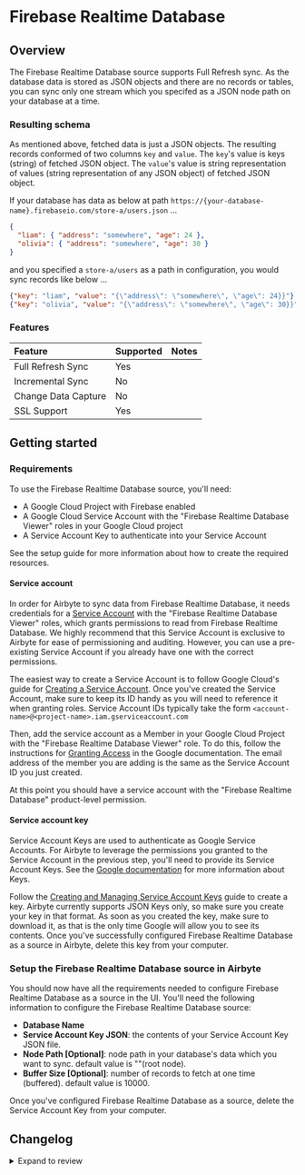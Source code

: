 # Firebase Realtime Database

## Overview

The Firebase Realtime Database source supports Full Refresh sync. As the database data is stored as JSON objects and there are no records or tables, you can sync only one stream which you specifed as a JSON node path on your database at a time.

### Resulting schema

As mentioned above, fetched data is just a JSON objects. The resulting records conformed of two columns `key` and `value`. The `key`'s value is keys (string) of fetched JSON object. The `value`'s value is string representation of values (string representation of any JSON object) of fetched JSON object.

If your database has data as below at path `https://{your-database-name}.firebaseio.com/store-a/users.json` ...

```json
{
  "liam": { "address": "somewhere", "age": 24 },
  "olivia": { "address": "somewhere", "age": 30 }
}
```

and you specified a `store-a/users` as a path in configuration, you would sync records like below ...

```json
{"key": "liam", "value": "{\"address\": \"somewhere\", \"age\": 24}}"}
{"key": "olivia", "value": "{\"address\": \"somewhere\", \"age\": 30}}"}
```

### Features

| Feature             | Supported | Notes |
| :------------------ | :-------- | :---- |
| Full Refresh Sync   | Yes       |       |
| Incremental Sync    | No        |       |
| Change Data Capture | No        |       |
| SSL Support         | Yes       |       |

## Getting started

### Requirements

To use the Firebase Realtime Database source, you'll need:

- A Google Cloud Project with Firebase enabled
- A Google Cloud Service Account with the "Firebase Realtime Database Viewer" roles in your Google Cloud project
- A Service Account Key to authenticate into your Service Account

See the setup guide for more information about how to create the required resources.

#### Service account

In order for Airbyte to sync data from Firebase Realtime Database, it needs credentials for a [Service Account](https://cloud.google.com/iam/docs/service-accounts) with the "Firebase Realtime Database Viewer" roles, which grants permissions to read from Firebase Realtime Database. We highly recommend that this Service Account is exclusive to Airbyte for ease of permissioning and auditing. However, you can use a pre-existing Service Account if you already have one with the correct permissions.

The easiest way to create a Service Account is to follow Google Cloud's guide for [Creating a Service Account](https://cloud.google.com/iam/docs/creating-managing-service-accounts). Once you've created the Service Account, make sure to keep its ID handy as you will need to reference it when granting roles. Service Account IDs typically take the form `<account-name>@<project-name>.iam.gserviceaccount.com`

Then, add the service account as a Member in your Google Cloud Project with the "Firebase Realtime Database Viewer" role. To do this, follow the instructions for [Granting Access](https://cloud.google.com/iam/docs/granting-changing-revoking-access#granting-console) in the Google documentation. The email address of the member you are adding is the same as the Service Account ID you just created.

At this point you should have a service account with the "Firebase Realtime Database" product-level permission.

#### Service account key

Service Account Keys are used to authenticate as Google Service Accounts. For Airbyte to leverage the permissions you granted to the Service Account in the previous step, you'll need to provide its Service Account Keys. See the [Google documentation](https://cloud.google.com/iam/docs/service-accounts#service_account_keys) for more information about Keys.

Follow the [Creating and Managing Service Account Keys](https://cloud.google.com/iam/docs/creating-managing-service-account-keys) guide to create a key. Airbyte currently supports JSON Keys only, so make sure you create your key in that format. As soon as you created the key, make sure to download it, as that is the only time Google will allow you to see its contents. Once you've successfully configured Firebase Realtime Database as a source in Airbyte, delete this key from your computer.

### Setup the Firebase Realtime Database source in Airbyte

You should now have all the requirements needed to configure Firebase Realtime Database as a source in the UI. You'll need the following information to configure the Firebase Realtime Database source:

- **Database Name**
- **Service Account Key JSON**: the contents of your Service Account Key JSON file.
- **Node Path \[Optional\]**: node path in your database's data which you want to sync. default value is ""(root node).
- **Buffer Size \[Optional\]**: number of records to fetch at one time (buffered). default value is 10000.

Once you've configured Firebase Realtime Database as a source, delete the Service Account Key from your computer.

## Changelog

<details>
  <summary>Expand to review</summary>

| Version | Date       | Pull Request                                               | Subject                                    |
| :------ | :--------- | :--------------------------------------------------------- | :----------------------------------------- |
| 0.1.26 | 2024-10-19 | [47041](https://github.com/airbytehq/airbyte/pull/47041) | Update dependencies |
| 0.1.25 | 2024-10-12 | [46799](https://github.com/airbytehq/airbyte/pull/46799) | Update dependencies |
| 0.1.24 | 2024-10-05 | [46457](https://github.com/airbytehq/airbyte/pull/46457) | Update dependencies |
| 0.1.23 | 2024-09-28 | [46135](https://github.com/airbytehq/airbyte/pull/46135) | Update dependencies |
| 0.1.22 | 2024-09-21 | [45804](https://github.com/airbytehq/airbyte/pull/45804) | Update dependencies |
| 0.1.21 | 2024-09-14 | [45505](https://github.com/airbytehq/airbyte/pull/45505) | Update dependencies |
| 0.1.20 | 2024-09-07 | [45272](https://github.com/airbytehq/airbyte/pull/45272) | Update dependencies |
| 0.1.19 | 2024-08-31 | [45055](https://github.com/airbytehq/airbyte/pull/45055) | Update dependencies |
| 0.1.18 | 2024-08-24 | [44674](https://github.com/airbytehq/airbyte/pull/44674) | Update dependencies |
| 0.1.17 | 2024-08-17 | [44299](https://github.com/airbytehq/airbyte/pull/44299) | Update dependencies |
| 0.1.16 | 2024-08-12 | [43795](https://github.com/airbytehq/airbyte/pull/43795) | Update dependencies |
| 0.1.15 | 2024-08-10 | [43600](https://github.com/airbytehq/airbyte/pull/43600) | Update dependencies |
| 0.1.14 | 2024-08-03 | [43092](https://github.com/airbytehq/airbyte/pull/43092) | Update dependencies |
| 0.1.13 | 2024-07-27 | [42609](https://github.com/airbytehq/airbyte/pull/42609) | Update dependencies |
| 0.1.12 | 2024-07-20 | [42260](https://github.com/airbytehq/airbyte/pull/42260) | Update dependencies |
| 0.1.11 | 2024-07-13 | [41900](https://github.com/airbytehq/airbyte/pull/41900) | Update dependencies |
| 0.1.10 | 2024-07-10 | [41469](https://github.com/airbytehq/airbyte/pull/41469) | Update dependencies |
| 0.1.9 | 2024-07-06 | [40816](https://github.com/airbytehq/airbyte/pull/40816) | Update dependencies |
| 0.1.8 | 2024-06-29 | [40628](https://github.com/airbytehq/airbyte/pull/40628) | Update dependencies |
| 0.1.7 | 2024-06-26 | [40538](https://github.com/airbytehq/airbyte/pull/40538) | Update dependencies |
| 0.1.6 | 2024-06-25 | [40328](https://github.com/airbytehq/airbyte/pull/40328) | Update dependencies |
| 0.1.5 | 2024-06-22 | [40181](https://github.com/airbytehq/airbyte/pull/40181) | Update dependencies |
| 0.1.4 | 2024-06-06 | [39200](https://github.com/airbytehq/airbyte/pull/39200) | [autopull] Upgrade base image to v1.2.2 |
| 0.1.3 | 2024-06-03 | [38910](https://github.com/airbytehq/airbyte/pull/38910) | Replace AirbyteLogger with logging.Logger |
| 0.1.2 | 2024-06-03 | [38910](https://github.com/airbytehq/airbyte/pull/38910) | Replace AirbyteLogger with logging.Logger |
| 0.1.1 | 2024-05-20 | [38416](https://github.com/airbytehq/airbyte/pull/38416) | [autopull] base image + poetry + up_to_date |
| 0.1.0   | 2022-10-16 | [\#18029](https://github.com/airbytehq/airbyte/pull/18029) | 🎉 New Source: Firebase Realtime Database. |

</details>
